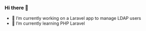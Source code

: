 ### Hi there 👋

- 🔭 I’m currently working on a Laravel app to manage LDAP users
- 🌱 I’m currently learning PHP Laravel
